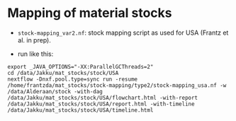 # Mapping of material stocks

- ``stock-mapping_var2.nf``: stock mapping script as used for USA (Frantz et al. in prep).

- run like this: 

```
export _JAVA_OPTIONS="-XX:ParallelGCThreads=2"
cd /data/Jakku/mat_stocks/stock/USA
nextflow -Dnxf.pool.type=sync run -resume /home/frantzda/mat_stocks/stock-mapping/type2/stock-mapping_usa.nf -w /data/Alderaan/stock -with-dag /data/Jakku/mat_stocks/stock/USA/flowchart.html -with-report /data/Jakku/mat_stocks/stock/USA/report.html -with-timeline /data/Jakku/mat_stocks/stock/USA/timeline.html
```

